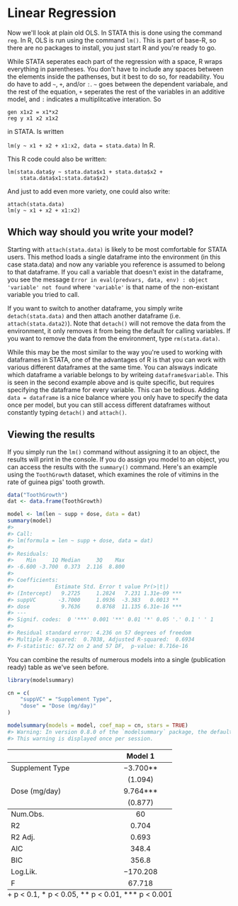 # Linear Regression

Now we'll look at plain old OLS.  In STATA this is done using the command `reg`. In R, OLS is run using the command `lm()`. This is part of base-R, so there are no packages to install, you just start R and you're ready to go. 

While STATA seperates each part of the regression with a space, R wraps everything in parentheses. You don't have to include any spaces between the elements inside the pathenses, but it best to do so, for readability. You do have to add `~`, `+`, and/or `:`. `~` goes between the dependent variabale, and the rest of the equation, `+` seperates the rest of the variables in an additive model, and `:` indicates a multiplitcative interation. So 

```
gen x1x2 = x1*x2
reg y x1 x2 x1x2
``` 
in STATA. Is written

```lm(y ~ x1 + x2 + x1:x2, data = stata.data)```
In R.



This R code could also be written: 
```
lm(stata.data$y ~ stata.data$x1 + stata.data$x2 + 
    stata.data$x1:stata.data$x2)
```
And just to add even more variety, one could also write:
```
attach(stata.data)
lm(y ~ x1 + x2 + x1:x2)
```

## Which way should you write your model?
Starting with `attach(stata.data)` is likely to be most comfortable for STATA users. This method loads a single dataframe into the environment (in this case stata.data) and now any variable you reference is assumed to belong to that dataframe. If you call a variable that doesn't exist in the dataframe, you see the message `Error in eval(predvars, data, env) : object 'variable' not found` where `'variable'` is that name of the non-existant variable you tried to call. 

If you want to switch to another dataframe, you simply write `detach(stata.data)` and then attach another dataframe (i.e. `attach(stata.data2)`). Note that `detach()` will not remove the data from the environment, it only removes it from being the default for calling variables. If you want to remove the data from the environment, type `rm(stata.data)`.

While this may be the most similar to the way you're used to working with dataframes in STATA, one of the advantages of R is that you can work with various different dataframes at the same time. You can alsways indicate which dataframe a variable belongs to by writeing `dataframe$variable`. This is seen in the second example above and is quite specific, but requires specifying the dataframe for every variable. This can be tedious. Adding `data = dataframe` is a nice balance where you only have to specify the data once per model, but you can still access different dataframes without constantly typing `detach()` and `attach()`.  

## Viewing the results
If you simply run the `lm()` command without assigning it to an object, the results will print in the console. If you do assign you model to an object, you can access the results with the `summary()` command. Here's an example using the `ToothGrowth` dataset, which examines the role of vitimins in the rate of guinea pigs' tooth growth. 


```r
data("ToothGrowth")
dat <- data.frame(ToothGrowth)

model <- lm(len ~ supp + dose, data = dat)
summary(model)
#> 
#> Call:
#> lm(formula = len ~ supp + dose, data = dat)
#> 
#> Residuals:
#>    Min     1Q Median     3Q    Max 
#> -6.600 -3.700  0.373  2.116  8.800 
#> 
#> Coefficients:
#>             Estimate Std. Error t value Pr(>|t|)    
#> (Intercept)   9.2725     1.2824   7.231 1.31e-09 ***
#> suppVC       -3.7000     1.0936  -3.383   0.0013 ** 
#> dose          9.7636     0.8768  11.135 6.31e-16 ***
#> ---
#> Signif. codes:  0 '***' 0.001 '**' 0.01 '*' 0.05 '.' 0.1 ' ' 1
#> 
#> Residual standard error: 4.236 on 57 degrees of freedom
#> Multiple R-squared:  0.7038,	Adjusted R-squared:  0.6934 
#> F-statistic: 67.72 on 2 and 57 DF,  p-value: 8.716e-16
```

You can combine the results of numerous models into a single (publication ready) table as we've seen before.


```r
library(modelsummary)

cn = c(
    "suppVC" = "Supplement Type",
    "dose" = "Dose (mg/day)"
)

modelsummary(models = model, coef_map = cn, stars = TRUE)
#> Warning: In version 0.8.0 of the `modelsummary` package, the default significance markers produced by the `stars=TRUE` argument were changed to be consistent with R's defaults.
#> This warning is displayed once per session.
```

<table style="NAborder-bottom: 0; width: auto !important; margin-left: auto; margin-right: auto;" class="table">
 <thead>
  <tr>
   <th style="text-align:left;">   </th>
   <th style="text-align:center;"> Model 1 </th>
  </tr>
 </thead>
<tbody>
  <tr>
   <td style="text-align:left;"> Supplement Type </td>
   <td style="text-align:center;"> −3.700** </td>
  </tr>
  <tr>
   <td style="text-align:left;">  </td>
   <td style="text-align:center;"> (1.094) </td>
  </tr>
  <tr>
   <td style="text-align:left;"> Dose (mg/day) </td>
   <td style="text-align:center;"> 9.764*** </td>
  </tr>
  <tr>
   <td style="text-align:left;box-shadow: 0px 1px">  </td>
   <td style="text-align:center;box-shadow: 0px 1px"> (0.877) </td>
  </tr>
  <tr>
   <td style="text-align:left;"> Num.Obs. </td>
   <td style="text-align:center;"> 60 </td>
  </tr>
  <tr>
   <td style="text-align:left;"> R2 </td>
   <td style="text-align:center;"> 0.704 </td>
  </tr>
  <tr>
   <td style="text-align:left;"> R2 Adj. </td>
   <td style="text-align:center;"> 0.693 </td>
  </tr>
  <tr>
   <td style="text-align:left;"> AIC </td>
   <td style="text-align:center;"> 348.4 </td>
  </tr>
  <tr>
   <td style="text-align:left;"> BIC </td>
   <td style="text-align:center;"> 356.8 </td>
  </tr>
  <tr>
   <td style="text-align:left;"> Log.Lik. </td>
   <td style="text-align:center;"> −170.208 </td>
  </tr>
  <tr>
   <td style="text-align:left;"> F </td>
   <td style="text-align:center;"> 67.718 </td>
  </tr>
</tbody>
<tfoot><tr><td style="padding: 0; " colspan="100%">
<sup></sup> + p &lt; 0.1, * p &lt; 0.05, ** p &lt; 0.01, *** p &lt; 0.001</td></tr></tfoot>
</table>
